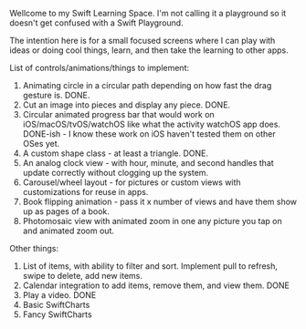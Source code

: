 Wellcome to my Swift Learning Space. I'm not calling it a playground so it doesn't get confused with a Swift Playground.

The intention here is for a small focused screens where I can play with ideas or doing cool things, learn, and then take the learning to other apps. 

List of controls/animations/things to implement:

1) Animating circle in a circular path depending on how fast the drag gesture is. DONE.
2) Cut an image into pieces and display any piece. DONE.
3) Circular animated progress bar that would work on iOS/macOS/tvOS/watchOS like what the activity watchOS app does. DONE-ish - I know these work on iOS haven't tested them on other OSes yet.
4) A custom shape class - at least a triangle. DONE.
5) An analog clock view - with hour, minute, and second handles that update correctly without clogging up the system.
6) Carousel/wheel layout - for pictures or custom views with customizations for reuse in apps.
7) Book flipping animation - pass it x number of views and have them show up as pages of a book.
8) Photomosaic view with animated zoom in one any picture you tap on and animated zoom out.

Other things:
1) List of items, with ability to filter and sort. Implement pull to refresh, swipe to delete, add new items.
2) Calendar integration to add items, remove them, and view them. DONE
3) Play a video. DONE
4) Basic SwiftCharts
5) Fancy SwiftCharts
